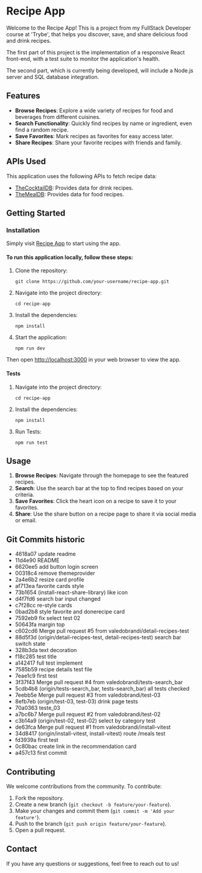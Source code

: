 <h1>Recipe App</h1>

<p>Welcome to the Recipe App! This is a project from my FullStack Developer course at 'Trybe', that helps you discover, save, and share delicious food and drink recipes.</p>
<p>The first part of this project is the implementation of a responsive React front-end, with a test suite to monitor the application's health.</p>
<p>The second part, which is currently being developed, will include a Node.js server and SQL database integration.</p>

<h2>Features</h2>
<ul>
    <li><strong>Browse Recipes</strong>: Explore a wide variety of recipes for food and beverages from different cuisines.</li>
    <li><strong>Search Functionality</strong>: Quickly find recipes by name or ingredient, even find a random recipe.</li>
    <li><strong>Save Favorites</strong>: Mark recipes as favorites for easy access later.</li>
    <li><strong>Share Recipes</strong>: Share your favorite recipes with friends and family.</li>
</ul>

<h2>APIs Used</h2>
<p>This application uses the following APIs to fetch recipe data:</p>
<ul>
    <li><a href="https://www.thecocktaildb.com/" target="_blank">TheCocktailDB</a>: Provides data for drink recipes.</li>
    <li><a href="https://www.themealdb.com/" target="_blank">TheMealDB</a>: Provides data for food recipes.</li>
</ul>

<h2>Getting Started</h2>

<h3>Installation</h3>
<p>Simply visit <a href="http://app-recipes-beta.surge.sh/">Recipe App</a> to start using the app.</p>

<h4>To run this application locally, follow these steps:</h4>
<ol>
    <li>Clone the repository:
        <pre><code>git clone https://github.com/your-username/recipe-app.git</code></pre>
    </li>
    <li>Navigate into the project directory:
        <pre><code>cd recipe-app</code></pre>
    </li>
    <li>Install the dependencies:
        <pre><code>npm install</code></pre>
    </li>
    <li>Start the application:
        <pre><code>npm run dev</code></pre>
    </li>
</ol>
<p>Then open <a href="http://localhost:3000" target="_blank">http://localhost:3000</a> in your web browser to view the app.</p>

<h4>Tests</h4>
<ol>
    <li>Navigate into the project directory:
        <pre><code>cd recipe-app</code></pre>
    </li>
    <li>Install the dependencies:
        <pre><code>npm install</code></pre>
    </li>
    <li>Run Tests:
        <pre><code>npm run test</code></pre>
    </li>
</ol>

<h2>Usage</h2>
<ol>
    <li><strong>Browse Recipes</strong>: Navigate through the homepage to see the featured recipes.</li>
    <li><strong>Search</strong>: Use the search bar at the top to find recipes based on your criteria.</li>
    <li><strong>Save Favorites</strong>: Click the heart icon on a recipe to save it to your favorites.</li>
    <li><strong>Share</strong>: Use the share button on a recipe page to share it via social media or email.</li>
</ol>

<h2>Git Commits historic</h2>

<ul>
  <li>4618a07 update readme</li> 
  <li>11d4e90 README</li>
  <li>6620ee5 add button login screen</li>
  <li>00318c4 remove themeprovider</li>
  <li>2a4e6b2 resize card profile</li>
  <li>af713ea favorite cards style</li>
  <li>73b1654 (install-react-share-library) like icon</li>
  <li>d4f7fd6 search bar input changed</li>
  <li>c7f28cc re-style cards</li>
  <li>0bad2b8 style favorite and donerecipe card</li>
  <li>7592eb9 fix select test 02</li>
  <li>50643fa margin top</li>
  <li>c602cd6 Merge pull request #5 from valedobrandi/detail-recipes-test</li>
  <li>88d5f3d (origin/detail-recipes-test, detail-recipes-test) search bar switch state</li>
  <li>328b3da text decoration</li>
  <li>f18c285 test title</li>
  <li>a142417 full test implement</li>
  <li>7585b59 recipe details test file</li>
  <li>7eae1c9 first test</li>
  <li>3f37f43 Merge pull request #4 from valedobrandi/tests-search_bar</li>
  <li>5cdb4b8 (origin/tests-search_bar, tests-search_bar) all tests checked</li>
  <li>7eebb5e Merge pull request #3 from valedobrandi/test-03</li>
  <li>8efb7eb (origin/test-03, test-03) drink page tests</li>
  <li>70a0363 teste_03</li>
  <li>a7bc6b7 Merge pull request #2 from valedobrandi/test-02</li>
  <li>c3b14a9 (origin/test-02, test-02) select by category test</li>
  <li>de63fca Merge pull request #1 from valedobrandi/install-vitest</li>
  <li>34d8417 (origin/install-vitest, install-vitest) route /meals test</li>
  <li>fd3939a first test</li>
  <li>0c80bac create link in the recommendation card</li>
  <li>a457c13 first commit</li>
</ul>


<h2>Contributing</h2>
<p>We welcome contributions from the community. To contribute:</p>
<ol>
    <li>Fork the repository.</li>
    <li>Create a new branch (<code>git checkout -b feature/your-feature</code>).</li>
    <li>Make your changes and commit them (<code>git commit -m 'Add your feature'</code>).</li>
    <li>Push to the branch (<code>git push origin feature/your-feature</code>).</li>
    <li>Open a pull request.</li>
</ol>

<h2>Contact</h2>
<p>If you have any questions or suggestions, feel free to reach out to us!</p>



